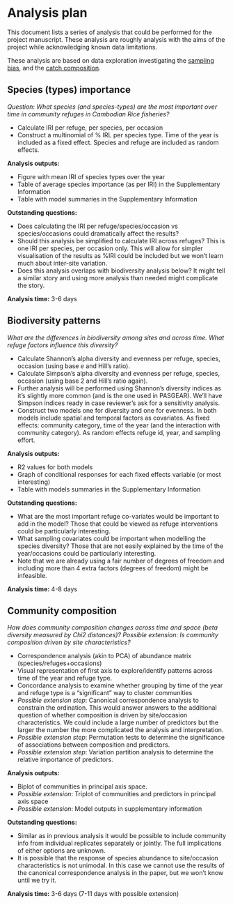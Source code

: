 Analysis plan
================

This document lists a series of analysis that could be performed for the
project manuscript. These analysis are roughly analysis with the aims of
the project while acknowledging known data limitations.

These analysis are based on data exploration investigating the [sampling
bias](sampling-bias.md), and the [catch
composition](catch-composition.md).

## Species (types) importance

*Question: What species (and species-types) are the most important over
time in community refuges in Cambodian Rice fisheries?*

  - Calculate IRI per refuge, per species, per occasion
  - Construct a multinomial of % IRL per species type. Time of the year
    is included as a fixed effect. Species and refuge are included as
    random effects.

**Analysis outputs:**

  - Figure with mean IRI of species types over the year
  - Table of average species importance (as per IRI) in the
    Supplementary Information
  - Table with model summaries in the Supplementary Information

**Outstanding questions:**

  - Does calculating the IRI per refuge/species/occasion vs
    species/occasions could dramatically affect the results?
  - Should this analysis be simplified to calculate IRI across refuges?
    This is one IRI per species, per occasion only. This will allow for
    simpler visualisation of the results as %IRI could be included but
    we won’t learn much about inter-site variation.
  - Does this analysis overlaps with biodiversity analysis below? It
    might tell a similar story and using more analysis than needed might
    complicate the story.

**Analysis time:** 3-6 days

## Biodiversity patterns

*What are the differences in biodiversity among sites and across time.
What refuge factors influence this diversity?*

  - Calculate Shannon’s alpha diversity and evenness per refuge,
    species, occasion (using base *e* and Hill’s ratio).
  - Calculate Simpson’s alpha diversity and evenness per refuge,
    species, occasion (using base 2 and Hill’s ratio again).
  - Further analysis will be performed using Shannon’s diversity indices
    as it’s slightly more common (and is the one used in PASGEAR). We’ll
    have Simpson indices ready in case reviewer’s ask for a sensitivity
    analysis.
  - Construct two models one for diversity and one for evenness. In both
    models include spatial and temporal factors as covariates. As fixed
    effects: community category, time of the year (and the interaction
    with community category). As random effects refuge id, year, and
    sampling effort.

**Analysis outputs:**

  - R2 values for both models
  - Graph of conditional responses for each fixed effects variable (or
    most interesting)
  - Table with models summaries in the Supplementary Information

**Outstanding questions:**

  - What are the most important refuge co-variates would be important to
    add in the model? Those that could be viewed as refuge interventions
    could be particularly interesting.
  - What sampling covariates could be important when modelling the
    species diversity? Those that are not easily explained by the time
    of the year/occasions could be particularly interesting.
  - Note that we are already using a fair number of degrees of freedom
    and including more than 4 extra factors (degrees of freedom) might
    be infeasible.

**Analysis time:** 4-8 days

## Community composition

*How does community composition changes across time and space (beta
diversity measured by Chi2 distances)?* *Possible extension: Is
community composition driven by site characteristics?*

  - Correspondence analysis (akin to PCA) of abundance matrix
    (species/refuges+occasions)
  - Visual representation of first axis to explore/identify patterns
    across time of the year and refuge type.
  - Concordance analysis to examine whether grouping by time of the year
    and refuge type is a “significant” way to cluster communities
  - *Possible extension step*: Canonical correspondence analysis to
    constrain the ordination. This would answer answers to the
    additional question of whether composition is driven by
    site/occasion characteristics. We could include a large number of
    predictors but the larger the number the more complicated the
    analysis and interpretation.
  - *Possible extension step*: Permutation tests to determine the
    significance of associations between composition and predictors.
  - *Possible extension step*: Variation partition analysis to determine
    the relative importance of predictors.

**Analysis outputs:**

  - Biplot of communities in principal axis space.
  - *Possible extension*: Triplot of communities and predictors in
    principal axis space
  - *Possible extension*: Model outputs in supplementary information

**Outstanding questions:**

  - Similar as in previous analysis it would be possible to include
    community info from individual replicates separately or jointly. The
    full implications of either options are unknown.
  - It is possible that the response of species abundance to
    site/occasion characteristics is not unimodal. In this case we
    cannot use the results of the canonical correspondence analysis in
    the paper, but we won’t know until we try it.

**Analysis time:** 3-6 days (7-11 days with possible extension)
